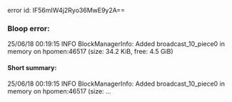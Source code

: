 error id: IF56mIW4j2Ryo36MwE9y2A==
### Bloop error:

25/06/18 00:19:15 INFO BlockManagerInfo: Added broadcast_10_piece0 in memory on hpomen:46517 (size: 34.2 KiB, free: 4.5 GiB)
#### Short summary: 

25/06/18 00:19:15 INFO BlockManagerInfo: Added broadcast_10_piece0 in memory on hpomen:46517 (size: ...